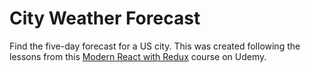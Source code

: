 # City Weather Forecast

Find the five-day forecast for a US city. This was created following the lessons from this [Modern React with Redux](https://www.udemy.com/react-redux/) course on Udemy.